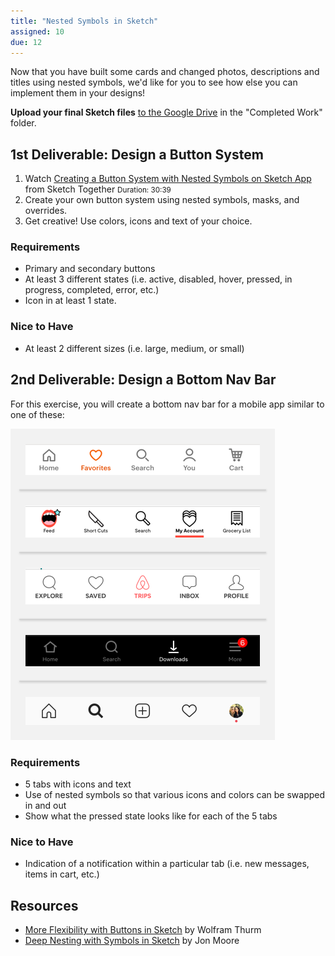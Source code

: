 ```yaml
---
title: "Nested Symbols in Sketch"
assigned: 10
due: 12
---
```


Now that you have built some cards and changed photos, descriptions and titles using nested symbols, we'd like for you to see how else you can implement them in your designs!

**Upload your final Sketch files** [to the Google Drive](https://drive.google.com/drive/u/2/folders/1Wpv1mBmNzGZXkI6kRgyEriD9w51kpDZS) in the "Completed Work" folder.


1st Deliverable: Design a Button System
-------------------------------------------------

1. Watch [Creating a Button System with Nested Symbols on Sketch App](https://www.youtube.com/watch?v=_bjqVF7Fvg4) from Sketch Together <small>Duration: 30:39</small>
2. Create your own button system using nested symbols, masks, and overrides.
3. Get creative! Use colors, icons and text of your choice.

### Requirements

- Primary and secondary buttons
- At least 3 different states (i.e. active, disabled, hover, pressed, in progress, completed, error, etc.)
- Icon in at least 1 state.

### Nice to Have

- At least 2 different sizes (i.e. large, medium, or small)


2nd Deliverable: Design a Bottom Nav Bar
-------------------------------------------------

For this exercise, you will create a bottom nav bar for a mobile app similar to one of these:

<img src="/assets/images/bottom-nav-bar-small-grey.png" alt="Sample bottom nav bars on mobile apps" />

### Requirements

- 5 tabs with icons and text
- Use of nested symbols so that various icons and colors can be swapped in and out
- Show what the pressed state looks like for each of the 5 tabs

### Nice to Have

- Indication of a notification within a particular tab (i.e. new messages, items in cart, etc.)


Resources
---------

- [More Flexibility with Buttons in Sketch](https://medium.com/sketch-app-sources/more-flexibility-with-buttons-in-sketch-cc496b125017) by Wolfram Thurm
- [Deep Nesting with Symbols in Sketch](https://medium.com/ux-power-tools/this-is-without-a-doubt-the-coolest-sketch-technique-youll-see-all-day-ddefa65ea959) by Jon Moore
